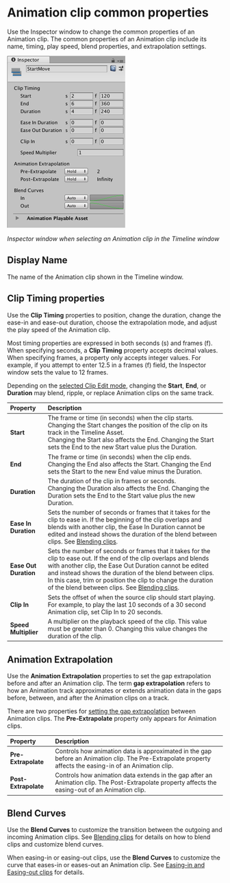 # Animation clip common properties

Use the Inspector window to change the common properties of an Animation clip. The common properties of an Animation clip include its name, timing, play speed, blend properties, and extrapolation settings.

![Inspector window when selecting an Animation clip in the Timeline window](images/timeline_inspector_animation_clip_common.png)

_Inspector window when selecting an Animation clip in the Timeline window_

## Display Name

The name of the Animation clip shown in the Timeline window.

## Clip Timing properties

Use the **Clip Timing** properties to position, change the duration, change the ease-in and ease-out duration, choose the extrapolation mode, and adjust the play speed of the Animation clip.

Most timing properties are expressed in both seconds (s) and frames (f). When specifying seconds, a **Clip Timing** property accepts decimal values. When specifying frames, a property only accepts integer values. For example, if you attempt to enter 12.5 in a frames (f) field, the Inspector window sets the value to 12 frames.

Depending on the [selected Clip Edit mode](clp_about.md), changing the **Start**, **End**, or **Duration** may blend, ripple, or replace Animation clips on the same track.

|**Property** |**Description** |
|:---|:---|
|**Start**|The frame or time (in seconds) when the clip starts. Changing the Start changes the position of the clip on its track in the Timeline Asset.<br />Changing the Start also affects the End. Changing the Start sets the End to the new Start value plus the Duration.|
|**End**|The frame or time (in seconds) when the clip ends.<br />Changing the End also affects the Start. Changing the End sets the Start to the new End value minus the Duration.|
|**Duration**|The duration of the clip in frames or seconds.<br />Changing the Duration also affects the End. Changing the Duration sets the End to the Start value plus the new Duration.|
|**Ease In Duration**|Sets the number of seconds or frames that it takes for the clip to ease in. If the beginning of the clip overlaps and blends with another clip, the Ease In Duration cannot be edited and instead shows the duration of the blend between clips. See [Blending clips](clp_blend.md).|
|**Ease Out Duration**|Sets the number of seconds or frames that it takes for the clip to ease out. If the end of the clip overlaps and blends with another clip, the Ease Out Duration cannot be edited and instead shows the duration of the blend between clips. In this case, trim or position the clip to change the duration of the blend between clips. See [Blending clips](clp_blend.md).|
|**Clip In**|Sets the offset of when the source clip should start playing. For example, to play the last 10 seconds of a 30 second Animation clip, set Clip In to 20 seconds.|
|**Speed Multiplier**|A multiplier on the playback speed of the clip. This value must be greater than 0. Changing this value changes the duration of the clip.|

## Animation Extrapolation

Use the **Animation Extrapolation** properties to set the gap extrapolation before and after an Animation clip. The term **gap extrapolation** refers to how an Animation track approximates or extends animation data in the gaps before, between, and after the Animation clips on a track.

There are two properties for [setting the gap extrapolation](clp_gap_extrap.md) between Animation clips. The **Pre-Extrapolate** property only appears for Animation clips.

|**Property** |**Description** |
|:---|:---|
|**Pre-Extrapolate**|Controls how animation data is approximated in the gap before an Animation clip. The Pre-Extrapolate property affects the easing-in of an Animation clip.|
|**Post-Extrapolate**|Controls how animation data extends in the gap after an Animation clip. The Post-Extrapolate property affects the easing-out of an Animation clip.|


## Blend Curves

Use the **Blend Curves** to customize the transition between the outgoing and incoming Animation clips. See [Blending clips](clp_blend.md) for details on how to blend clips and customize blend curves.

When easing-in or easing-out clips, use the **Blend Curves** to customize the curve that eases-in or eases-out an Animation clip. See [Easing-in and Easing-out clips](clp_ease.md) for details.
